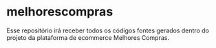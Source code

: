 # melhorescompras
Esse repositório irá receber todos os códigos fontes gerados dentro do projeto da plataforma de ecommerce Melhores Compras.

